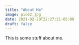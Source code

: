 ```yaml
---
title: "About Me"
image: pic02.jpg
date: 2021-02-20T22:27:21-05:00
draft: false
---
```


This is some stuff about me.
